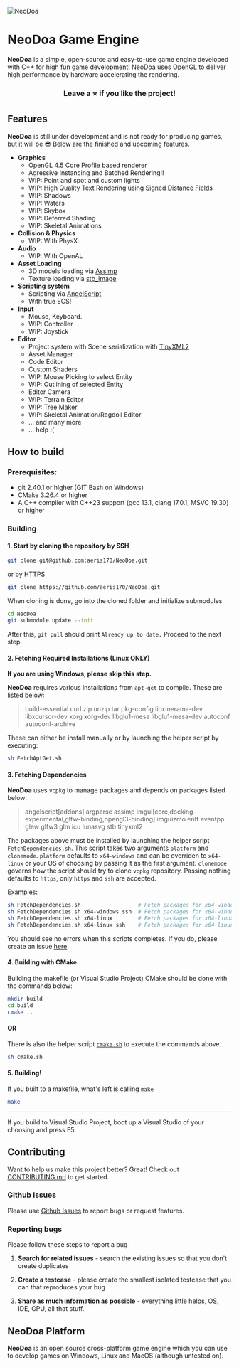 ![NeoDoa](https://user-images.githubusercontent.com/25724155/72576385-9ca35100-38e0-11ea-9f10-5de3852e6df3.png "NeoDoa Logo")

# NeoDoa Game Engine
**NeoDoa** is a simple, open-source and easy-to-use game engine developed with C++ for high fun game development! NeoDoa uses OpenGL to deliver high performance by hardware accelerating the rendering. 
<div align="center"> 

### Leave a ⭐ if you like the project!
</div> 

## Features

**NeoDoa** is still under development and is not ready for producing games, but it will be 😎 Below are the finished and upcoming features.

* **Graphics**
	* OpenGL 4.5 Core Profile based renderer
	* Agressive Instancing and Batched Rendering!!
	* WIP: Point and spot and custom lights
	* WIP: High Quality Text Rendering using [Signed Distance Fields](https://steamcdn-a.akamaihd.net/apps/valve/2007/SIGGRAPH2007_AlphaTestedMagnification.pdf)
	* WIP: Shadows
	* WIP: Waters
	* WIP: Skybox
	* WIP: Deferred Shading
	* WIP: Skeletal Animations
* **Collision & Physics**
	* WIP: With PhysX
* **Audio**
 	* WIP: With OpenAL
* **Asset Loading**
	* 3D models loading via [Assimp](https://www.assimp.org/)
	* Texture loading via [stb_image](https://github.com/nothings/stb)
* **Scripting system**
	* Scripting via [AngelScript](https://www.angelcode.com/angelscript/)
	* With true ECS!
* **Input**
	* Mouse, Keyboard. 
	* WIP: Controller
	* WIP: Joystick
* **Editor**
	* Project system with Scene serialization with [TinyXML2](https://github.com/leethomason/tinyxml2)
	* Asset Manager
	* Code Editor
	* Custom Shaders
	* WIP: Mouse Picking to select Entity
	* WIP: Outlining of selected Entity
	* Editor Camera
	* WIP: Terrain Editor
	* WIP: Tree Maker
	* WIP: Skeletal Animation/Ragdoll Editor
	* ... and many more
	* ... help :(

## How to build

### Prerequisites:
 * git 2.40.1 or higher (GIT Bash on Windows)
 * CMake 3.26.4 or higher
 * A C++ compiler with C++23 support (gcc 13.1, clang 17.0.1, MSVC 19.30) or higher

### Building 
#### 1. Start by cloning the repository by SSH
``` sh
git clone git@github.com:aeris170/NeoDoa.git
```
or by HTTPS
``` sh
git clone https://github.com/aeris170/NeoDoa.git
```

When cloning is done, go into the cloned folder and initialize submodules
``` sh
cd NeoDoa
git submodule update --init
```

After this, `git pull` should print `Already up to date.` Proceed to the next step.

#### 2. Fetching Required Installations (Linux ONLY)

**If you are using Windows, please skip this step.**

**NeoDoa** requires various installations from `apt-get` to compile. These are listed below:
> build-essential
> curl zip unzip tar
> pkg-config
> libxinerama-dev
> libxcursor-dev
> xorg xorg-dev
> libglu1-mesa libglu1-mesa-dev
> autoconf autoconf-archive
>

These can either be install manually or by launching the helper script by executing:
```sh
sh FetchAptGet.sh
```

#### 3. Fetching Dependencies

**NeoDoa** uses `vcpkg` to manage packages and depends on packages listed below: 
> angelscript[addons]
> argparse
> assimp
> imgui[core,docking-experimental,glfw-binding,opengl3-binding]
> imguizmo
> entt
> eventpp
> glew 
> glfw3
> glm
> icu
> lunasvg
> stb
> tinyxml2

The packages above must be installed by launching the helper script [`FetchDependencies.sh`](https://github.com/aeris170/NeoDoa/blob/master/FetchDependencies.sh). This script takes two arguments
`platform` and `clonemode`. `platform` defaults to `x64-windows` and can be overriden to `x64-linux` or your OS of choosing
by passing it as the first argument. `clonemode` governs how the script should try to clone `vcpkg` repository. Passing nothing
defaults to `https`, only `https` and `ssh` are accepted.

Examples:
```sh
sh FetchDependencies.sh                  # Fetch packages for x64-windows using https
sh FetchDependencies.sh x64-windows ssh  # Fetch packages for x64-windows using ssh (must have an ssh key set-up)
sh FetchDependencies.sh x64-linux        # Fetch packages for x64-linux   using https (doesn't work on our test systems)
sh FetchDependencies.sh x64-linux ssh    # Fetch packages for x64-linux   using ssh (must have an ssh key set-up)
```

You should see no errors when this scripts completes. If you do, please create an issue [here](https://github.com/aeris170/NeoDoa/issues).

#### 4. Building with CMake

Building the makefile (or Visual Studio Project) CMake should be done with the commands below:

```sh
mkdir build
cd build
cmake ..
```

#### OR

There is also the helper script [`cmake.sh`](https://github.com/aeris170/NeoDoa/blob/master/cmake.sh) to execute the commands above.

```sh
sh cmake.sh
```

#### 5. Building!

If you built to a makefile, what's left is calling `make`

```sh
make
```

---

If you build to Visual Studio Project, boot up a Visual Studio of your choosing and press F5.

## Contributing

Want to help us make this project better? Great!
Check out [CONTRIBUTING.md](https://github.com/aeris170/NeoDoa/blob/master/CONTRIBUTING.md) to get started.

### Github Issues

Please use [Github Issues](https://github.com/aeris170/NeoDoa/issues) to report bugs or request features.

### Reporting bugs

Please follow these steps to report a bug

1. **Search for related issues** - search the existing issues so that you don't create duplicates

2. **Create a testcase** - please create the smallest isolated testcase that you can that reproduces your bug

3. **Share as much information as possible** - everything little helps, OS, IDE, GPU, all that stuff.

## NeoDoa Platform

**NeoDoa** is an open source cross-platform game engine which you can use to develop games on Windows, Linux and MacOS (although untested on).
